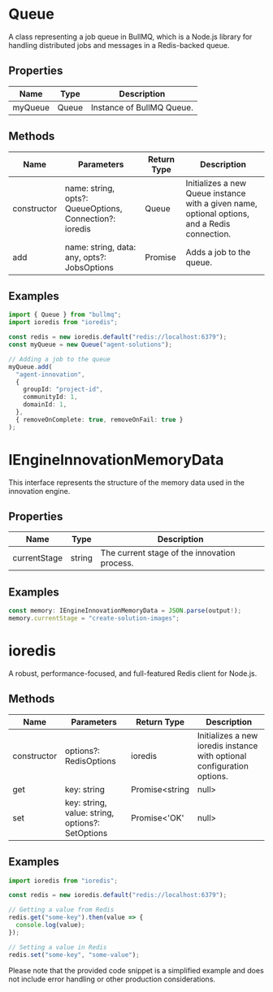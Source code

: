 # Queue

A class representing a job queue in BullMQ, which is a Node.js library for handling distributed jobs and messages in a Redis-backed queue.

## Properties

| Name     | Type   | Description               |
|----------|--------|---------------------------|
| myQueue  | Queue  | Instance of BullMQ Queue. |

## Methods

| Name       | Parameters        | Return Type | Description                 |
|------------|-------------------|-------------|-----------------------------|
| constructor | name: string, opts?: QueueOptions, Connection?: ioredis | Queue | Initializes a new Queue instance with a given name, optional options, and a Redis connection. |
| add        | name: string, data: any, opts?: JobsOptions | Promise<Job> | Adds a job to the queue. |

## Examples

```typescript
import { Queue } from "bullmq";
import ioredis from "ioredis";

const redis = new ioredis.default("redis://localhost:6379");
const myQueue = new Queue("agent-solutions");

// Adding a job to the queue
myQueue.add(
  "agent-innovation",
  {
    groupId: "project-id",
    communityId: 1,
    domainId: 1,
  },
  { removeOnComplete: true, removeOnFail: true }
);
```

# IEngineInnovationMemoryData

This interface represents the structure of the memory data used in the innovation engine.

## Properties

| Name          | Type   | Description               |
|---------------|--------|---------------------------|
| currentStage  | string | The current stage of the innovation process. |

## Examples

```typescript
const memory: IEngineInnovationMemoryData = JSON.parse(output!);
memory.currentStage = "create-solution-images";
```

# ioredis

A robust, performance-focused, and full-featured Redis client for Node.js.

## Methods

| Name       | Parameters        | Return Type | Description                 |
|------------|-------------------|-------------|-----------------------------|
| constructor | options?: RedisOptions | ioredis | Initializes a new ioredis instance with optional configuration options. |
| get        | key: string | Promise<string | null> | Gets the value of a key in Redis. |
| set        | key: string, value: string, options?: SetOptions | Promise<'OK' | null> | Sets the value of a key in Redis with optional settings. |

## Examples

```typescript
import ioredis from "ioredis";

const redis = new ioredis.default("redis://localhost:6379");

// Getting a value from Redis
redis.get("some-key").then(value => {
  console.log(value);
});

// Setting a value in Redis
redis.set("some-key", "some-value");
```

Please note that the provided code snippet is a simplified example and does not include error handling or other production considerations.
